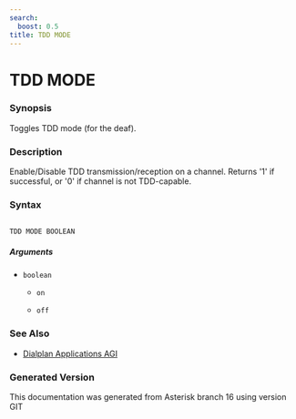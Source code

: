 ```yaml
---
search:
  boost: 0.5
title: TDD MODE
---
```


# TDD MODE

### Synopsis

Toggles TDD mode (for the deaf).

### Description

Enable/Disable TDD transmission/reception on a channel. Returns '1' if successful, or '0' if channel is not TDD-capable.<br>


### Syntax


```

TDD MODE BOOLEAN 
```
##### Arguments


* `boolean`

    * `on`

    * `off`

### See Also

* [Dialplan Applications AGI](/Asterisk_16_Documentation/API_Documentation/Dialplan_Applications/AGI)


### Generated Version

This documentation was generated from Asterisk branch 16 using version GIT 